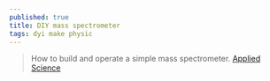 ```yaml
---
published: true
title: DIY mass spectrometer
tags: dyi make physic
---
```

> How to build and operate a simple mass spectrometer. [Applied Science](https://www.youtube.com/channel/UCivA7_KLKWo43tFcCkFvydw)